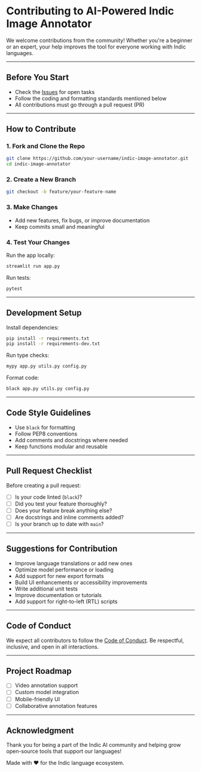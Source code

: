 #  Contributing to AI-Powered Indic Image Annotator

We welcome contributions from the community! Whether you're a beginner or an expert, your help improves the tool for everyone working with Indic languages.

---

##  Before You Start

- Check the [Issues](https://github.com/your-repo/issues) for open tasks
- Follow the coding and formatting standards mentioned below
- All contributions must go through a pull request (PR)

---

##  How to Contribute

### 1. Fork and Clone the Repo

```bash
git clone https://github.com/your-username/indic-image-annotator.git
cd indic-image-annotator
```

### 2. Create a New Branch

```bash
git checkout -b feature/your-feature-name
```

### 3. Make Changes

- Add new features, fix bugs, or improve documentation
- Keep commits small and meaningful

### 4. Test Your Changes

Run the app locally:

```bash
streamlit run app.py
```

Run tests:

```bash
pytest
```

---

##  Development Setup

Install dependencies:

```bash
pip install -r requirements.txt
pip install -r requirements-dev.txt
```

Run type checks:

```bash
mypy app.py utils.py config.py
```

Format code:

```bash
black app.py utils.py config.py
```

---

##  Code Style Guidelines

- Use `black` for formatting
- Follow PEP8 conventions
- Add comments and docstrings where needed
- Keep functions modular and reusable

---

##  Pull Request Checklist

Before creating a pull request:

- [ ] Is your code linted (`black`)?
- [ ] Did you test your feature thoroughly?
- [ ] Does your feature break anything else?
- [ ] Are docstrings and inline comments added?
- [ ] Is your branch up to date with `main`?

---

##  Suggestions for Contribution

- Improve language translations or add new ones
- Optimize model performance or loading
- Add support for new export formats
- Build UI enhancements or accessibility improvements
- Write additional unit tests
- Improve documentation or tutorials
- Add support for right-to-left (RTL) scripts

---

##  Code of Conduct

We expect all contributors to follow the [Code of Conduct](CODE_OF_CONDUCT.md). Be respectful, inclusive, and open in all interactions.

---

##  Project Roadmap

- [ ] Video annotation support
- [ ] Custom model integration
- [ ] Mobile-friendly UI
- [ ] Collaborative annotation features

---

##  Acknowledgment

Thank you for being a part of the Indic AI community and helping grow open-source tools that support our languages!

Made with ❤️ for the Indic language ecosystem.